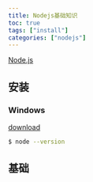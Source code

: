 ```yaml
---
title: Nodejs基础知识
toc: true
tags: ["install"]
categories: ["nodejs"]
---
```


[Node.js](https://nodejs.org/)

## 安装

### Windows
[download](https://nodejs.org/dist/v7.0.0/node-v7.0.0-x64.msi)

``` bash
$ node --version
```

## 基础
